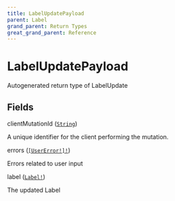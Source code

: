 ```yaml
---
title: LabelUpdatePayload
parent: Label
grand_parent: Return Types
great_grand_parent: Reference
---
```


# LabelUpdatePayload

Autogenerated return type of LabelUpdate

## Fields

<div class="field-entry ">
  <span id="client_mutation_id" class="field-name anchored">clientMutationId (<code><a href="/docs/reference/scalar/string">String</a></code>)</span>

  <div class="description-wrapper">
   <p>A unique identifier for the client performing the mutation.</p>

  </div>
</div>

<div class="field-entry ">
  <span id="errors" class="field-name anchored">errors (<code><a href="/docs/reference/object/user_error">[UserError!]!</a></code>)</span>

  <div class="description-wrapper">
   <p>Errors related to user input</p>

  </div>
</div>

<div class="field-entry ">
  <span id="label" class="field-name anchored">label (<code><a href="/docs/reference/object/label">Label!</a></code>)</span>

  <div class="description-wrapper">
   <p>The updated Label</p>

  </div>
</div>

